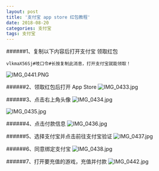 ```yaml
---
layout: post
title: '支付宝 app store 红包教程'
date: 2018-08-20
categories: 支付宝
tags: 支付宝
---
```





######1、复制以下内容后打开支付宝 领取红包
```
vlkmaX56Sj#吱口令#长按复制此消息，打开支付宝就能领取！
```
![IMG_0441.PNG](https://upload-images.jianshu.io/upload_images/5192405-b4338b1ca6e16ede.PNG?imageMogr2/auto-orient/strip%7CimageView2/2/w/1240)




######2、领取红包后打开  App Store 
![IMG_0433.jpg](https://upload-images.jianshu.io/upload_images/5192405-bae3ba6b77a346a2.jpg?imageMogr2/auto-orient/strip%7CimageView2/2/w/1240)


######3、点击右上角头像
![IMG_0434.jpg](https://upload-images.jianshu.io/upload_images/5192405-fe8d94c2c46b2569.jpg?imageMogr2/auto-orient/strip%7CimageView2/2/w/1240)

![IMG_0435.jpg](https://upload-images.jianshu.io/upload_images/5192405-66594b93d49a08a1.jpg?imageMogr2/auto-orient/strip%7CimageView2/2/w/1240)


######4、点击付款信息
![IMG_0436.jpg](https://upload-images.jianshu.io/upload_images/5192405-0107e8761d902ce9.jpg?imageMogr2/auto-orient/strip%7CimageView2/2/w/1240)

######5、选择支付宝并点击前往支付宝验证
![IMG_0437.jpg](https://upload-images.jianshu.io/upload_images/5192405-e94135bc48a453bb.jpg?imageMogr2/auto-orient/strip%7CimageView2/2/w/1240)

######6、同意绑定支付宝
![IMG_0438.jpg](https://upload-images.jianshu.io/upload_images/5192405-a8850da0e46c8c60.jpg?imageMogr2/auto-orient/strip%7CimageView2/2/w/1240)


######7、打开要充值的游戏，充值并付款
![IMG_0442.jpg](https://upload-images.jianshu.io/upload_images/5192405-5a6c1c19d4c21d2b.jpg?imageMogr2/auto-orient/strip%7CimageView2/2/w/1240)

